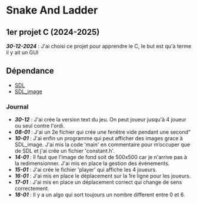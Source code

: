 # Snake And Ladder

## 1er projet C (2024-2025)
***30-12-2024*** : J'ai choisi ce projet pour apprendre le C, le but est qu'à terme il y ait un GUI

## Dépendance
- <a href="https://www.libsdl.org/"> SDL </a>
- <a href="https://wiki.libsdl.org/SDL3_image/FrontPage"> SDL_image </a>

### Journal
- ***30-12*** : J'ai crée la version text du jeu. On peut joueur jusqu'à 4 joueur ou seul contre l'ordi.
- ***08-01*** : J'ai un 2e fichier qui crée une fenêtre vide pendant une second"
- ***10-01*** : J'ai enfin un programme qui peut afficher des images grace à SDL_image. J'ai mis la code 'main' en commentaire pour m’occuper que de SDL et j'ai crée un fichier 'constant.h'.
- ***14-01*** : Il faut que l'image de fond soit de 500x500 car je n'arrive pas à la redimensionner. J'ai mis en place la gestion des événements.
- ***15-01*** : J'ai crée le fichier 'player' qui affiche les 4 joueurs.
- ***16-01*** : J'ai mis en place le déplacement sur la 1re ligne pour les joueurs.
- ***17-01*** : J'ai mis en place un déplacement correct qui change de sens correctement.
- ***18-01*** : Il y a un algo qui sort toujours un nombre different entre 0 et 6.